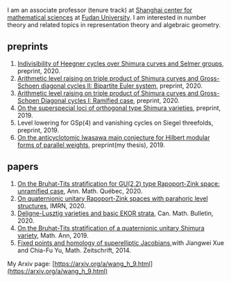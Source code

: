 I am an associate professor (tenure track) at [Shanghai center for mathematical sciences](http://www.scms.fudan.edu.cn/Data/View/1541.html) at [Fudan University](https://www.fudan.edu.cn/en/). I am interested in number theory and related topics in representation theory and algebraic geometry.




## preprints
1. [Indivisibility of Heegner cycles over Shimura curves and Selmer groups](https://arxiv.org/pdf/2006.11640.pdf), preprint, 2020.
2. [Arithmetic level raising on triple product of Shimura curves and Gross-Schoen diagonal cycles II: Bipartite Euler system](https://arxiv.org/pdf/2004.14916.pdf), preprint, 2020.
3. [Arithmetic level raising on triple product of Shimura curves and Gross-Schoen Diagonal cycles I: Ramified case](https://arxiv.org/pdf/2004.00555.pdf), preprint, 2020.
4. [On the superspecial loci of orthogonal type Shimura varieties](https://arxiv.org/pdf/1911.12283.pdf), preprint, 2019.
5. Level lowering for GSp(4) and vanishing cycles on Siegel threefolds, preprint, 2019.
6. [On the anticyclotomic Iwasawa main conjecture for Hilbert modular forms of parallel weights](https://arxiv.org/pdf/1909.12374.pdf), preprint(my thesis), 2019.

## papers
1. [On the Bruhat-Tits stratification for GU(2,2) type Rapoport-Zink space: unramified case](https://link.springer.com/article/10.1007/s40316-019-00130-5), Ann. Math. Québec, 2020.
2. [On quaternionic unitary Rapoport-Zink spaces with parahoric level structures](https://academic.oup.com/imrn/advance-article/doi/10.1093/imrn/rnaa232/5900939?searchresult=1), IMRN, 2020.
3. [Deligne-Lusztig varieties and basic EKOR strata](https://www.cambridge.org/core/journals/canadian-mathematical-bulletin/article/delignelusztig-varieties-and-basic-ekor-strata/ECFA05927B3BC4493CE644EA962985D0), Can. Math. Bulletin, 2020.
4. [On the Bruhat-Tits stratification of a quaternionic unitary Shimura variety](https://link.springer.com/article/10.1007/s00208-019-01938-w), Math. Ann, 2019.
5. [Fixed points and homology of superelliptic Jacobians](https://link.springer.com/article/10.1007%2Fs00209-014-1311-9),with Jiangwei Xue and Chia-Fu Yu, Math. Zeitschrift, 2014.

My Arxiv page: [https://arxiv.org/a/wang_h_9.html](https://arxiv.org/a/wang_h_9.html)

